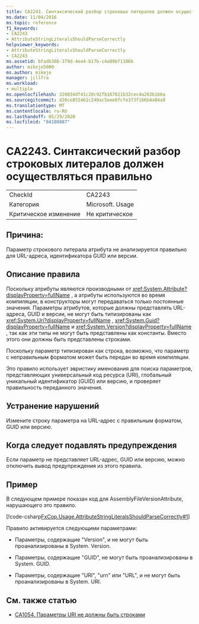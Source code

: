 ```yaml
---
title: CA2243. Синтаксический разбор строковых литералов должен осуществляться правильно
ms.date: 11/04/2016
ms.topic: reference
f1_keywords:
- CA2243
- AttributeStringLiteralsShouldParseCorrectly
helpviewer_keywords:
- AttributeStringLiteralsShouldParseCorrectly
- CA2243
ms.assetid: bfadb366-379d-4ee4-b17b-c4a09bf1106b
author: mikejo5000
ms.author: mikejo
manager: jillfra
ms.workload:
- multiple
ms.openlocfilehash: 320034df41c20c92fb167021b32cec4a263b166a
ms.sourcegitcommit: d20ce855461c240ac5eee0fcfe373f166b4a04a9
ms.translationtype: MT
ms.contentlocale: ru-RU
ms.lasthandoff: 05/29/2020
ms.locfileid: "84180887"
---
```

# <a name="ca2243-attribute-string-literals-should-parse-correctly"></a>CA2243. Синтаксический разбор строковых литералов должен осуществляться правильно

|||
|-|-|
|CheckId|CA2243|
|Категория|Microsoft. Usage|
|Критическое изменение|Не критическое|

## <a name="cause"></a>Причина:
Параметр строкового литерала атрибута не анализируется правильно для URL-адреса, идентификатора GUID или версии.

## <a name="rule-description"></a>Описание правила
Поскольку атрибуты являются производными от <xref:System.Attribute?displayProperty=fullName> , а атрибуты используются во время компиляции, в конструкторы могут передаваться только постоянные значения. Параметры атрибутов, которые должны представлять URL-адреса, GUID и версии, не могут быть типизированы как <xref:System.Uri?displayProperty=fullName> , <xref:System.Guid?displayProperty=fullName> и <xref:System.Version?displayProperty=fullName> , так как эти типы не могут быть представлены как константы. Вместо этого они должны быть представлены строками.

Поскольку параметр типизирован как строка, возможно, что параметр с неправильным форматом может быть передан во время компиляции.

Это правило использует эвристику именования для поиска параметров, представляющих универсальный код ресурса (URI), глобальный уникальный идентификатор (GUID) или версию, и проверяет правильность переданного значения.

## <a name="how-to-fix-violations"></a>Устранение нарушений
Измените строку параметра на URL-адрес с правильным форматом, GUID или версию.

## <a name="when-to-suppress-warnings"></a>Когда следует подавлять предупреждения
Если параметр не представляет URL-адрес, GUID или версию, можно отключить вывод предупреждения из этого правила.

## <a name="example"></a>Пример
В следующем примере показан код для AssemblyFileVersionAttribute, нарушающего это правило.

[!code-csharp[FxCop.Usage.AttributeStringLiteralsShouldParseCorrectly#1](../code-quality/codesnippet/CSharp/ca2243-attribute-string-literals-should-parse-correctly_1.cs)]

Правило активируется следующими параметрами:

- Параметры, содержащие "Version", и не могут быть проанализированы в System. Version.

- Параметры, содержащие "GUID", не могут быть проанализированы в System. GUID.

- Параметры, содержащие "URI", "urn" или "URL", и не могут быть проанализированы в System. URI.

## <a name="see-also"></a>См. также статью

- [CA1054. Параметры URI не должны быть строками](../code-quality/ca1054.md)

